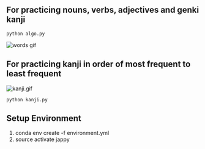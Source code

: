 ## For practicing nouns, verbs, adjectives and genki kanji

```
python algo.py
```
![words gif](https://media0.giphy.com/media/ZDEhXYt9g9LabaTBWv/giphy.gif)

## For practicing kanji in order of most frequent to least frequent

![kanji.gif](https://media2.giphy.com/media/MZuL4FAzbQkoGCRoJ1/giphy.gif)
```
python kanji.py
```

## Setup Environment
1. conda env create -f environment.yml
2. source activate jappy
